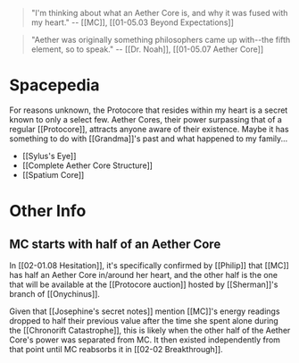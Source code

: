 > "I'm thinking about what an Aether Core is, and why it was fused with my heart." 
> -- [[MC]], [[01-05.03 Beyond Expectations]]

> "Aether was originally something philosophers came up with--the fifth element, so to speak." 
> -- [[Dr. Noah]], [[01-05.07 Aether Core]]
# Spacepedia
For reasons unknown, the Protocore that resides within my heart is a secret known to only a select few.
Aether Cores, their power surpassing that of a regular [[Protocore]], attracts anyone aware of their existence. Maybe it has something to do with [[Grandma]]'s past and what happened to my family...

* [[Sylus's Eye]]
* [[Complete Aether Core Structure]]
* [[Spatium Core]]

# Other Info

## MC starts with half of an Aether Core
In [[02-01.08 Hesitation]], it's specifically confirmed by [[Philip]] that [[MC]] has half an Aether Core in/around her heart, and the other half is the one that will be available at the [[Protocore auction]] hosted by [[Sherman]]'s branch of [[Onychinus]].

Given that [[Josephine's secret notes]] mention [[MC]]'s energy readings dropped to half their previous value after the time she spent alone during the [[Chronorift Catastrophe]], this is likely when the other half of the Aether Core's power was separated from MC. It then existed independently from that point until MC reabsorbs it in [[02-02 Breakthrough]].